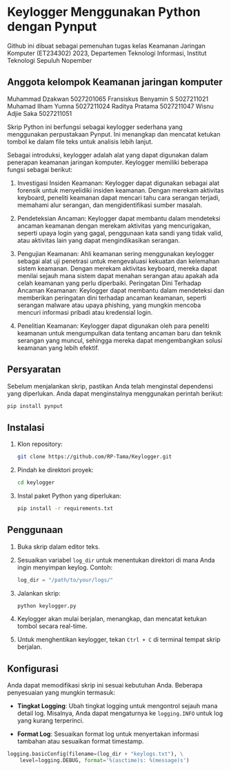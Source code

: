 # Keylogger Menggunakan Python dengan Pynput
Github ini dibuat sebagai pemenuhan tugas kelas Keamanan Jaringan Komputer (ET234302) 2023, Departemen Teknologi Informasi, Institut Teknologi Sepuluh Nopember

## Anggota kelompok Keamanan jaringan komputer
Muhammad Dzakwan 5027201065
Fransiskus Benyamin S 5027211021
Muhamad Ilham Yumna 5027211024
Raditya Pratama 5027211047
Wisnu Adjie Saka 5027211051

Skrip Python ini berfungsi sebagai keylogger sederhana yang menggunakan perpustakaan Pynput. Ini menangkap dan mencatat ketukan tombol ke dalam file teks untuk analisis lebih lanjut. 

Sebagai introduksi, keylogger adalah alat yang dapat digunakan dalam penerapan keamanan jaringan komputer. Keylogger memiliki beberapa fungsi sebagai berikut:

1. Investigasi Insiden Keamanan: Keylogger dapat digunakan sebagai alat forensik untuk menyelidiki insiden keamanan. Dengan merekam aktivitas keyboard, peneliti keamanan dapat mencari tahu cara serangan terjadi, memahami alur serangan, dan mengidentifikasi sumber masalah.

2. Pendeteksian Ancaman: Keylogger dapat membantu dalam mendeteksi ancaman keamanan dengan merekam aktivitas yang mencurigakan, seperti upaya login yang gagal, penggunaan kata sandi yang tidak valid, atau aktivitas lain yang dapat mengindikasikan serangan.

3. Pengujian Keamanan: Ahli keamanan sering menggunakan keylogger sebagai alat uji penetrasi untuk mengevaluasi kekuatan dan kelemahan sistem keamanan. Dengan merekam aktivitas keyboard, mereka dapat menilai sejauh mana sistem dapat menahan serangan atau apakah ada celah keamanan yang perlu diperbaiki.
Peringatan Dini Terhadap Ancaman Keamanan: Keylogger dapat membantu dalam mendeteksi dan memberikan peringatan dini terhadap ancaman keamanan, seperti serangan malware atau upaya phishing, yang mungkin mencoba mencuri informasi pribadi atau kredensial login.

4. Penelitian Keamanan: Keylogger dapat digunakan oleh para peneliti keamanan untuk mengumpulkan data tentang ancaman baru dan teknik serangan yang muncul, sehingga mereka dapat mengembangkan solusi keamanan yang lebih efektif.
## Persyaratan

Sebelum menjalankan skrip, pastikan Anda telah menginstal dependensi yang diperlukan. Anda dapat menginstalnya menggunakan perintah berikut:

```bash
pip install pynput
```

## Instalasi

1. Klon repository:

    ```bash
    git clone https://github.com/RP-Tama/Keylogger.git
    ```

2. Pindah ke direktori proyek:

    ```bash
    cd keylogger
    ```

3. Instal paket Python yang diperlukan:

    ```bash
    pip install -r requirements.txt
    ```

## Penggunaan

1. Buka skrip dalam editor teks.

2. Sesuaikan variabel `log_dir` untuk menentukan direktori di mana Anda ingin menyimpan keylog. Contoh:

    ```python
    log_dir = "/path/to/your/logs/"
    ```

3. Jalankan skrip:

    ```bash
    python keylogger.py
    ```

4. Keylogger akan mulai berjalan, menangkap, dan mencatat ketukan tombol secara real-time.

5. Untuk menghentikan keylogger, tekan `Ctrl + C` di terminal tempat skrip berjalan.

## Konfigurasi

Anda dapat memodifikasi skrip ini sesuai kebutuhan Anda. Beberapa penyesuaian yang mungkin termasuk:

- **Tingkat Logging**: Ubah tingkat logging untuk mengontrol sejauh mana detail log. Misalnya, Anda dapat mengaturnya ke `logging.INFO` untuk log yang kurang terperinci.

- **Format Log**: Sesuaikan format log untuk menyertakan informasi tambahan atau sesuaikan format timestamp.

```python
logging.basicConfig(filename=(log_dir + "keylogs.txt"), \
    level=logging.DEBUG, format='%(asctime)s: %(message)s')
```
